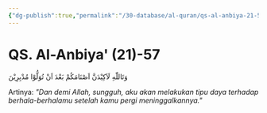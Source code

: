 ```yaml
---
{"dg-publish":true,"permalink":"/30-database/al-quran/qs-al-anbiya-21-57/"}
---
```



# QS. Al-Anbiya' (21)-57
وَتَاللّٰهِ لَاَكِيْدَنَّ اَصْنَامَكُمْ بَعْدَ اَنْ تُوَلُّوْا مُدْبِرِيْنَ 

Artinya: *"Dan demi Allah, sungguh, aku akan melakukan tipu daya terhadap berhala-berhalamu setelah kamu pergi meninggalkannya."*
